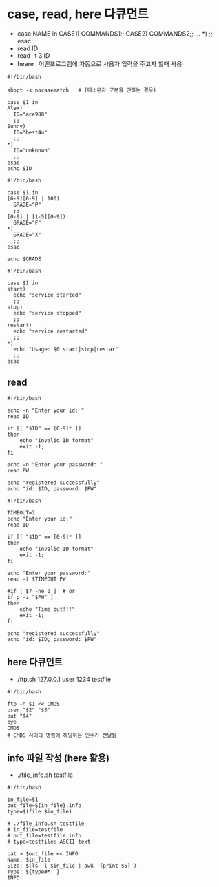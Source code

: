 # case, read, here 다큐먼트 

  - case NAME in CASE1) COMMANDS1;; CASE2) COMMANDS2;; ... *) ;; esac
  - read ID
  - read -t 3 ID
  - heare :  어떤프로그램에 자동으로 사용자 입력을 주고자 할때 사용
  
```
#!/bin/bash

shopt -s nocasematch   # (대소문자 구분을 안하는 경우)

case $1 in 
Alex)
  ID="ace988"
  ;;
Sunny)
  ID="best4u"
  ;;
*)
  ID="unknown"
  ;;
esac
echo $ID
```
```
#!/bin/bash

case $1 in 
[6-9][0-9] | 100)
  GRADE="P"
  ;;
[0-9] | [1-5][0-9])
  GRADE="F"
*)
  GRADE="X"
  ;;
esac

echo $GRADE
```
```
#!/bin/bash

case $1 in 
start)
  echo "service started"
  ;;
stop)
  echo "service stopped"
  ;;
restart)
  echo "service restarted"
  ;;
*)
  echo "Usage: $0 start|stop|restar"
  ;;
esac
```

## read

```
#!/bin/bash

echo -n "Enter your id: "
read ID

if [[ "$ID" == [0-9]* ]]
then
	echo "Invalid ID format"
	exit -1;
fi

echo -n "Enter your password: "
read PW

echo "registered successfully"
echo "id: $ID, password: $PW"
```
```
#!/bin/bash

TIMEOUT=3
echo "Enter your id:"
read ID

if [[ "$ID" == [0-9]* ]]
then
	echo "Invalid ID format"
	exit -1;
fi

echo "Enter your password:"
read -t $TIMEOUT PW

#if [ $? -ne 0 ]  # or
if p -z "$PW" ]
then
	echo "Time out!!!"
	exit -1;
fi

echo "registered successfully"
echo "id: $ID, password: $PW"
```

## here 다큐먼트
  - /ftp.sh 127.0.0.1 user 1234 testfile
```
#!/bin/bash

ftp -n $1 << CMDS
user "$2" "$3"
put "$4"
bye
CMDS
# CMDS 사이의 명령에 해당하는 인수가 전달됨
```

## info 파일 작성 (here 활용)
  - ./file_info.sh testfile
```
#!/bin/bash

in_file=$1
out_file=${in_file}.info
type=$(file $in_file)

# ./file_info.sh testfile
# in_file=testfile
# out_file=testfile.info
# type=testfile: ASCII text

cat > $out_file << INFO
Name: $in_file 
Size: $(ls -l $in_file | awk '{print $5}')
Type: ${type#*: }
INFO
```
